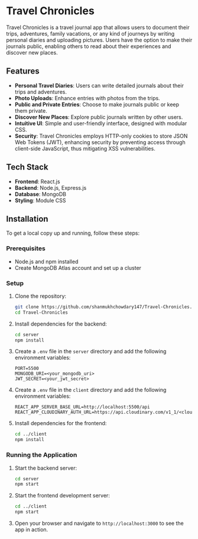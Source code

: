 # Travel Chronicles

Travel Chronicles is a travel journal app that allows users to document their trips, adventures, family vacations, or any kind of journeys by writing personal diaries and uploading pictures. Users have the option to make their journals public, enabling others to read about their experiences and discover new places.

## Features

- **Personal Travel Diaries**: Users can write detailed journals about their trips and adventures.
- **Photo Uploads**: Enhance entries with photos from the trips.
- **Public and Private Entries**: Choose to make journals public or keep them private.
- **Discover New Places**: Explore public journals written by other users.
- **Intuitive UI**: Simple and user-friendly interface, designed with modular CSS.
- **Security**: Travel Chronicles employs HTTP-only cookies to store JSON Web Tokens (JWT), enhancing security by preventing access through client-side JavaScript, thus mitigating XSS vulnerabilities.

## Tech Stack

- **Frontend**: React.js
- **Backend**: Node.js, Express.js
- **Database**: MongoDB
- **Styling**: Module CSS

## Installation

To get a local copy up and running, follow these steps:

### Prerequisites

- Node.js and npm installed
- Create MongoDB Atlas account and set up a cluster

### Setup

1. Clone the repository:

   ```bash
   git clone https://github.com/shanmukhchowdary147/Travel-Chronicles.git
   cd Travel-Chronicles
   ```

2. Install dependencies for the backend:

   ```bash
   cd server
   npm install
   ```

3. Create a `.env` file in the `server` directory and add the following environment variables:

   ```env
   PORT=5500
   MONGODB_URI=<your_mongodb_uri>
   JWT_SECRET=<your_jwt_secret>
   ```

4. Create a `.env` file in the `client` directory and add the following environment variables:

   ```env
   REACT_APP_SERVER_BASE_URL=http://localhost:5500/api
   REACT_APP_CLOUDINARY_AUTH_URL=https://api.cloudinary.com/v1_1/<cloud_name>
   ```

5. Install dependencies for the frontend:

   ```bash
   cd ../client
   npm install
   ```

### Running the Application

1. Start the backend server:

   ```bash
   cd server
   npm start
   ```

2. Start the frontend development server:

   ```bash
   cd ../client
   npm start
   ```

3. Open your browser and navigate to `http://localhost:3000` to see the app in action.
